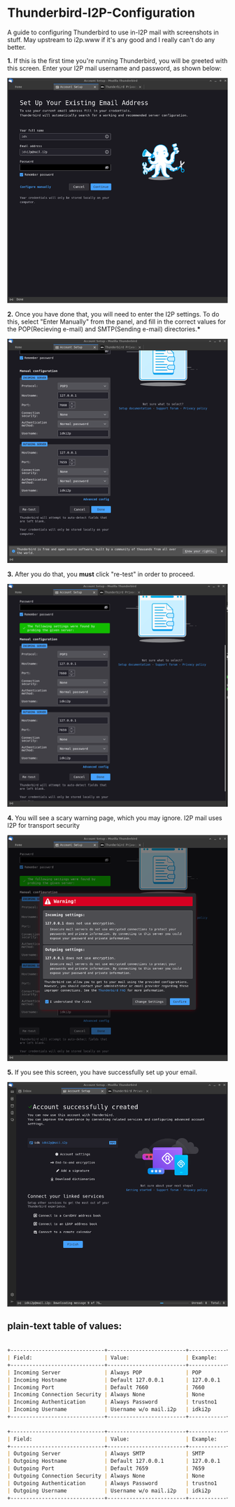 # Thunderbird-I2P-Configuration

A guide to configuring Thunderbird to use in-I2P mail with screenshots in stuff. May upstream to i2p.www if it's any good and I really can't do any better.

**1.** If this is the first time you're running Thunderbird, you will be greeted with this screen. Enter your I2P mail username and password, as shown below:

![The first step is to enter some basic information](thunderbird-0.png)

**2.** Once you have done that, you will need to enter the I2P settings. To do this, select "Enter Manually" from the panel, and fill in the correct values for the POP(Recieving e-mail) and SMTP(Sending e-mail) directories.**\***

![The second step is to manually enter the local tunnel information for POP and SMTP](thunderbird-1.png)

**3.** After you do that, you **must** click "re-test" in order to proceed.

![The third step is to test the configuration](thunderbird-2.png)

**4.** You will see a scary warning page, which you may ignore. I2P mail uses I2P for transport security

![The fourth step is to click next](thunderbird-3.png)

**5.** If you see this screen, you have successfully set up your email. 

![This is what it looks like when you're done.](thunderbird-4.png)

## plain-text table of values:

```md

+------------------------------+-------------------------+------------+
| Field:                       | Value:                  | Example:   |
+------------------------------+-------------------------+------------+
| Incoming Server              | Always POP              | POP        |
| Incoming Hostname            | Default 127.0.0.1       | 127.0.0.1  |
| Incoming Port                | Default 7660            | 7660       |
| Incoming Connection Security | Always None             | None       |
| Incoming Authentication      | Always Password         | trustno1   |
| Incoming Username            | Username w/o mail.i2p   | idki2p     |
+------------------------------+-------------------------+------------+

+------------------------------+-------------------------+------------+
| Field:                       | Value:                  | Example:   |
+------------------------------+-------------------------+------------+
| Outgoing Server              | Always SMTP             | SMTP       |
| Outgoing Hostname            | Default 127.0.0.1       | 127.0.0.1  |
| Outgoing Port                | Default 7659            | 7659       |
| Outgoing Connection Security | Always None             | None       |
| Outgoing Authentication      | Always Password         | trustno1   |
| Outgoing Username            | Username w/o mail.i2p   | idki2p     |
+------------------------------+-------------------------+------------+
```